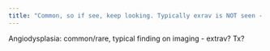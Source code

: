 ```yaml
---
title: "Common, so if see, keep looking. Typically exrav is NOT seen - tangle of vessels, &quot;tram-track&quot; appearance (simultaneous a &amp; v filling). Tx: endoscopic or surgery (endovasc usually unhelpful - abnormal vessels)"
---
```

Angiodysplasia: common/rare, typical finding on imaging - extrav? Tx?

